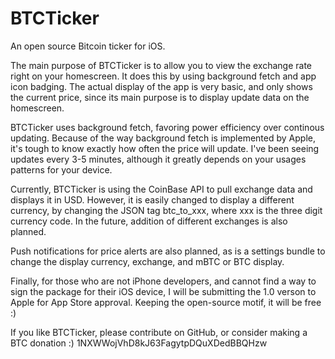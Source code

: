 BTCTicker
=========

An open source Bitcoin ticker for iOS.

The main purpose of BTCTicker is to allow you to view the exchange rate right on your homescreen. It does this by using background fetch and app icon badging. The actual display of the app is very basic, and only shows the current price, since its main purpose is to display update data on the homescreen.

BTCTicker uses background fetch, favoring power efficiency over continous updating. Because of the way background fetch is implemented by Apple, it's tough to know exactly how often the price will update. I've been seeing updates every 3-5 minutes, although it greatly depends on your usages patterns for your device.

Currently, BTCTicker is using the CoinBase API to pull exchange data and displays it in USD. However, it is easily changed to display a different currency, by changing the JSON tag btc_to_xxx, where xxx is the three digit currency code. In the future, addition of different exchanges is also planned.

Push notifications for price alerts are also planned, as is a settings bundle to change the display currency, exchange, and mBTC or BTC display. 

Finally, for those who are not iPhone developers, and cannot find a way to sign the package for their iOS device, I will be submitting the 1.0 verson to Apple for App Store approval. Keeping the open-source motif, it will be free :)

If you like BTCTicker, please contribute on GitHub, or consider making a BTC donation :) 
1NXWWojVhD8kJ63FagytpDQuXDedBBQHzw

